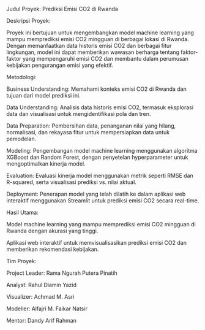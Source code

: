 Judul Proyek: Prediksi Emisi CO2 di Rwanda

Deskripsi Proyek:

Proyek ini bertujuan untuk mengembangkan model machine learning yang mampu memprediksi emisi CO2 mingguan di berbagai lokasi di Rwanda. Dengan memanfaatkan data historis emisi CO2 dan berbagai fitur lingkungan, model ini dapat memberikan wawasan berharga tentang faktor-faktor yang mempengaruhi emisi CO2 dan membantu dalam perumusan kebijakan pengurangan emisi yang efektif.

Metodologi:

Business Understanding: Memahami konteks emisi CO2 di Rwanda dan tujuan dari model prediksi ini.

Data Understanding: Analisis data historis emisi CO2, termasuk eksplorasi data dan visualisasi untuk mengidentifikasi pola dan tren.

Data Preparation: Pembersihan data, penanganan nilai yang hilang, normalisasi, dan rekayasa fitur untuk mempersiapkan data untuk pemodelan.

Modeling: Pengembangan model machine learning menggunakan algoritma XGBoost dan Random Forest, dengan penyetelan hyperparameter untuk mengoptimalkan kinerja model.

Evaluation: Evaluasi kinerja model menggunakan metrik seperti RMSE dan R-squared, serta visualisasi prediksi vs. nilai aktual.

Deployment: Penerapan model yang telah dilatih ke dalam aplikasi web interaktif menggunakan Streamlit untuk prediksi emisi CO2 secara real-time.

Hasil Utama:

Model machine learning yang mampu memprediksi emisi CO2 mingguan di Rwanda dengan akurasi yang tinggi.

Aplikasi web interaktif untuk memvisualisasikan prediksi emisi CO2 dan memberikan rekomendasi kebijakan.

Tim Proyek:

Project Leader: Rama Ngurah Putera Pinatih

Analyst: Rahul Diamin Yazid

Visualizer: Achmad M. Asri

Modeller: Alfajri M. Faikar Natsir

Mentor: Dandy Arif Rahman
